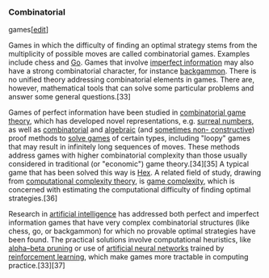 ### Combinatorial
games[[edit](/w/index.php?title=Game\_theory&action=edit&section=13 "Edit
section: Combinatorial games")]

Games in which the difficulty of finding an optimal strategy stems from the
multiplicity of possible moves are called combinatorial games. Examples
include chess and [Go](/wiki/Go\_\(game\) "Go \(game\)"). Games that involve
[imperfect information](/wiki/Perfect\_information "Perfect information") may
also have a strong combinatorial character, for instance
[backgammon](/wiki/Backgammon "Backgammon"). There is no unified theory
addressing combinatorial elements in games. There are, however, mathematical
tools that can solve some particular problems and answer some general
questions.[33]

Games of perfect information have been studied in [combinatorial game
theory](/wiki/Combinatorial\_game\_theory "Combinatorial game theory"), which
has developed novel representations, e.g. [surreal
numbers](/wiki/Surreal\_numbers "Surreal numbers"), as well as
[combinatorial](/wiki/Combinatorics "Combinatorics") and
[algebraic](/wiki/Abstract\_algebra "Abstract algebra") (and [sometimes non-
constructive](/wiki/Strategy\_stealing\_argument "Strategy stealing argument"))
proof methods to [solve games](/wiki/Solved\_game "Solved game") of certain
types, including "loopy" games that may result in infinitely long sequences of
moves. These methods address games with higher combinatorial complexity than
those usually considered in traditional (or "economic") game theory.[34][35] A
typical game that has been solved this way is [Hex](/wiki/Hex\_\(board\_game\)
"Hex \(board game\)"). A related field of study, drawing from [computational
complexity theory](/wiki/Computational\_complexity\_theory "Computational
complexity theory"), is [game complexity](/wiki/Game\_complexity "Game
complexity"), which is concerned with estimating the computational difficulty
of finding optimal strategies.[36]

Research in [artificial intelligence](/wiki/Artificial\_intelligence
"Artificial intelligence") has addressed both perfect and imperfect
information games that have very complex combinatorial structures (like chess,
go, or backgammon) for which no provable optimal strategies have been found.
The practical solutions involve computational heuristics, like [alpha–beta
pruning](/wiki/Alpha%E2%80%93beta\_pruning "Alpha–beta pruning") or use of
[artificial neural networks](/wiki/Artificial\_neural\_network "Artificial
neural network") trained by [reinforcement
learning](/wiki/Reinforcement\_learning "Reinforcement learning"), which make
games more tractable in computing practice.[33][37]
